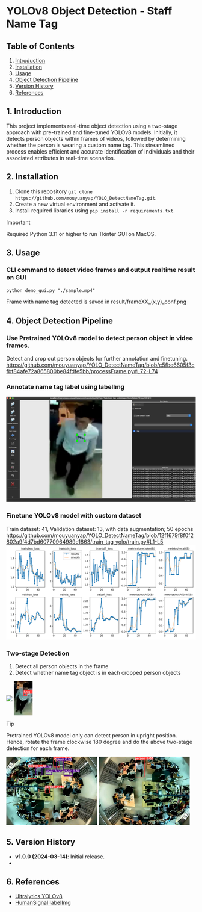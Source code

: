 # YOLOv8 Object Detection - Staff Name Tag

## Table of Contents
1. [Introduction](#1-introduction)
2. [Installation](#2-installation)
3. [Usage](#3-usage)
4. [Object Detection Pipeline](#4-object-detection-pipeline)
5. [Version History](#5-version-history)
6. [References](#6-references)

## 1. Introduction
This project implements real-time object detection using a two-stage approach with pre-trained and fine-tuned YOLOv8 models. Initially, it detects person objects within frames of videos, followed by determining whether the person is wearing a custom name tag. This streamlined process enables efficient and accurate identification of individuals and their associated attributes in real-time scenarios.

## 2. Installation
1. Clone this repository `git clone https://github.com/mouyuanyap/YOLO_DetectNameTag.git`.
2. Create a new virtual environment and activate it.
3. Install required libraries using `pip install -r requirements.txt`.

> [!IMPORTANT]
> Required Python 3.11 or higher to run Tkinter GUI on MacOS.

## 3. Usage
### CLI command to detect video frames and output realtime result on GUI
```
python demo_gui.py "./sample.mp4"
```
Frame with name tag detected is saved in result/frameXX_(x,y)_conf.png

###

## 4. Object Detection Pipeline
### Use Pretrained YOLOv8 model to detect person object in video frames.
Detect and crop out person objects for further annotation and finetuning.
https://github.com/mouyuanyap/YOLO_DetectNameTag/blob/c5fbe6605f3cfbf84afe72a865800be84fdfe5bb/processFrame.py#L72-L74

### Annotate name tag label using labelImg
![Screenshot of annotating using labelImg](https://github.com/mouyuanyap/YOLO_DetectNameTag/blob/9cb9ab9f044e9db2ace3408183ee8cfb1e441fa3/docs/Screenshot-labelImg.png)

### Finetune YOLOv8 model with custom dataset
Train dataset: 41, Validation dataset: 13, with data augmentation; 50 epochs 
https://github.com/mouyuanyap/YOLO_DetectNameTag/blob/12f1679f8f0f2802a9f4d7bd60770964989e1863/train_tag_yolo/train.py#L1-L5
![Finetune training result](https://github.com/mouyuanyap/YOLO_DetectNameTag/blob/fd9148736d00c645373aec2ba8d944f82e770d32/train_tag_yolo/runs/detect/train4/results.png)

### Two-stage Detection 
1. Detect all person objects in the frame
2. Detect whether name tag object is in each cropped person objects

<img align="center" width="75%" src="https://github.com/mouyuanyap/YOLO_DetectNameTag/blob/12f1679f8f0f2802a9f4d7bd60770964989e1863/docs/GUI-detection-video.gif"> <img align="center" width="10%" src="https://github.com/mouyuanyap/YOLO_DetectNameTag/blob/9625977f7dc33458db33a2c81dbb790370b01473/train_tag_yolo/runs/detect/test/labels720.jpg">

> [!TIP]
> Pretrained YOLOv8 model only can detect person in upright position.
> Hence, rotate the frame clockwise 180 degree and do the above two-stage detection for each frame.

<img src="https://github.com/mouyuanyap/YOLO_DetectNameTag/blob/12f1679f8f0f2802a9f4d7bd60770964989e1863/docs/Screenshot-YOLO-inference-norotate.jpg" width="48%" > <img src="https://github.com/mouyuanyap/YOLO_DetectNameTag/blob/12f1679f8f0f2802a9f4d7bd60770964989e1863/docs/Screenshot-YOLO-inference-rotate.jpg" width="48%" >



## 5. Version History
- **v1.0.0 (2024-03-14)**: Initial release.
- 
## 6. References
- [Ultralytics YOLOv8](https://github.com/ultralytics/ultralytics)
- [HumanSignal labelImg](https://github.com/HumanSignal/labelImg)
